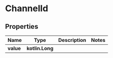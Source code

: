 
# ChannelId

## Properties
Name | Type | Description | Notes
------------ | ------------- | ------------- | -------------
**value** | **kotlin.Long** |  | 



